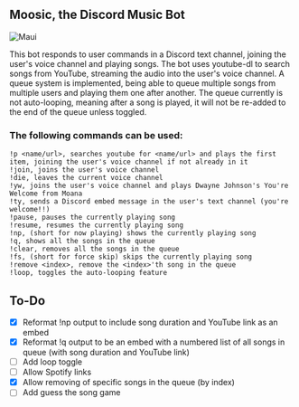 ## Moosic, the Discord Music Bot
![Maui](https://i.imgur.com/tTb9v2X_d.webp?maxwidth=760&fidelity=grand)

This bot responds to user commands in a Discord text channel, joining the user's voice channel and playing songs. 
The bot uses youtube-dl to search songs from YouTube, streaming the audio into the user's voice channel.
A queue system is implemented, being able to queue multiple songs from multiple users and playing them one after another. 
The queue currently is not auto-looping, meaning after a song is played, it will not be re-added to the end of the queue unless toggled.

### The following commands can be used:
```
!p <name/url>, searches youtube for <name/url> and plays the first item, joining the user's voice channel if not already in it
!join, joins the user's voice channel
!die, leaves the current voice channel
!yw, joins the user's voice channel and plays Dwayne Johnson's You're Welcome from Moana
!ty, sends a Discord embed message in the user's text channel (you're welcome!!)
!pause, pauses the currently playing song
!resume, resumes the currently playing song
!np, (short for now playing) shows the currently playing song
!q, shows all the songs in the queue
!clear, removes all the songs in the queue
!fs, (short for force skip) skips the currently playing song
!remove <index>, remove the <index>'th song in the queue
!loop, toggles the auto-looping feature
```

## To-Do
 - [x] Reformat !np output to include song duration and YouTube link as an embed
 - [x] Reformat !q output to be an embed with a numbered list of all songs in queue (with song duration and YouTube link)
 - [ ] Add loop toggle
 - [ ] Allow Spotify links
 - [x] Allow removing of specific songs in the queue (by index)
 - [ ] Add guess the song game
